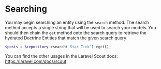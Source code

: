 # Searching

You may begin searching an entity using the `search` method. 
The search method accepts a single string that will be used to search your models. 
You should then chain the `get` method onto the search query to retrieve the hydrated Doctrine Entities that match the given search query:

```php
$posts = $repository->search('Star Trek')->get();
```

You can find the other usages in the Laravel Scout docs: https://laravel.com/docs/scout
